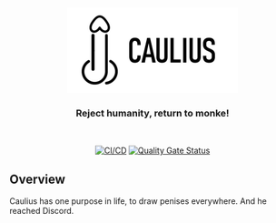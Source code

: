 <p align="center">
  <img src="https://raw.githubusercontent.com/victor-borges/caulius/main/docs/banner-transparent.png" height="150" width="300" alt="Caulius" />
</p>

<h3 align="center">
    Reject humanity, return to monke!
</h3>

<br>

<div align="center">

[![CI/CD](https://github.com/victor-borges/caulius/workflows/CI/CD/badge.svg)](https://github.com/victor-borges/caulius/actions)
[![Quality Gate Status](https://sonarcloud.io/api/project_badges/measure?project=victor-borges_caulius&metric=alert_status)](https://sonarcloud.io/dashboard?id=victor-borges_caulius)

</div>

## Overview

Caulius has one purpose in life, to draw penises everywhere. And he reached Discord.
